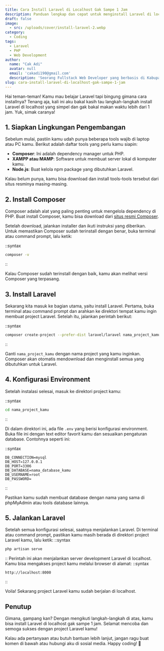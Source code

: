 ```yaml
---
title: Cara Install Laravel di Localhost Gak Sampe 1 Jam
description: Panduan lengkap dan cepat untuk menginstall Laravel di localhost dalam waktu kurang dari 1 jam. Artikel ini memberikan langkah-langkah yang simpel dan mudah diikuti, cocok untuk pemula yang ingin mulai belajar Laravel.
draft: false
image:
  - src: /uploads/cover/install-laravel-2.webp
category:
  - Coding
tags:
  - Laravel
  - PHP
  - Web Development
author:
  name: "Cak Adi"
  avatar: null
  email: 'cakadi190@gmail.com'
  description: 'Seorang Fullstack Web Developer yang berbasis di Kabupaten Ngawi yang suka sekali dengan desain dan juga hal yang berbau teknologi.'
slug: cara-install-laravel-di-localhost-gak-sampe-1-jam
---
```


Hai teman-teman! Kamu mau belajar Laravel tapi bingung gimana cara installnya? Tenang aja, kali ini aku bakal kasih tau langkah-langkah install Laravel di localhost yang simpel dan gak bakal makan waktu lebih dari 1 jam. Yuk, simak caranya!

## 1. Siapkan Lingkungan Pengembangan

Sebelum mulai, pastiin kamu udah punya beberapa tools wajib di laptop atau PC kamu. Berikut adalah daftar tools yang perlu kamu siapin:

- **Composer**: Ini adalah dependency manager untuk PHP.
- **XAMPP atau MAMP**: Software untuk membuat server lokal di komputer kamu.
- **Node.js**: Buat kelola npm package yang dibutuhkan Laravel.

Kalau belum punya, kamu bisa download dan install tools-tools tersebut dari situs resminya masing-masing.

## 2. Install Composer

Composer adalah alat yang paling penting untuk mengelola dependency di PHP. Buat install Composer, kamu bisa download dari [situs resmi Composer](https://getcomposer.org/).

Setelah download, jalankan installer dan ikuti instruksi yang diberikan. Untuk memastikan Composer sudah terinstall dengan benar, buka terminal atau command prompt, lalu ketik:

::syntax
```bash
composer -v
```
::

Kalau Composer sudah terinstall dengan baik, kamu akan melihat versi Composer yang terpasang.

## 3. Install Laravel

Sekarang kita masuk ke bagian utama, yaitu install Laravel. Pertama, buka terminal atau command prompt dan arahkan ke direktori tempat kamu ingin membuat project Laravel. Setelah itu, jalankan perintah berikut:

::syntax
```bash
composer create-project --prefer-dist laravel/laravel nama_project_kamu
```
::

Ganti `nama_project_kamu` dengan nama project yang kamu inginkan. Composer akan otomatis mendownload dan menginstall semua yang dibutuhkan untuk Laravel.

## 4. Konfigurasi Environment

Setelah instalasi selesai, masuk ke direktori project kamu:

::syntax
```bash
cd nama_project_kamu
```
::

Di dalam direktori ini, ada file `.env` yang berisi konfigurasi environment. Buka file ini dengan text editor favorit kamu dan sesuaikan pengaturan database. Contohnya seperti ini:

::syntax
```text
DB_CONNECTION=mysql
DB_HOST=127.0.0.1
DB_PORT=3306
DB_DATABASE=nama_database_kamu
DB_USERNAME=root
DB_PASSWORD=
```
::

Pastikan kamu sudah membuat database dengan nama yang sama di phpMyAdmin atau tools database lainnya.

## 5. Jalankan Laravel

Setelah semua konfigurasi selesai, saatnya menjalankan Laravel. Di terminal atau command prompt, pastikan kamu masih berada di direktori project Laravel kamu, lalu ketik:
::syntax
```bash
php artisan serve
```
::
Perintah ini akan menjalankan server development Laravel di localhost. Kamu bisa mengakses project kamu melalui browser di alamat:
::syntax
```plaintext
http://localhost:8000
```
::

Voila! Sekarang project Laravel kamu sudah berjalan di localhost.

## Penutup

Gimana, gampang kan? Dengan mengikuti langkah-langkah di atas, kamu bisa install Laravel di localhost gak sampe 1 jam. Selamat mencoba dan semoga sukses dengan project Laravel kamu!

Kalau ada pertanyaan atau butuh bantuan lebih lanjut, jangan ragu buat komen di bawah atau hubungi aku di sosial media. Happy coding! 🚀